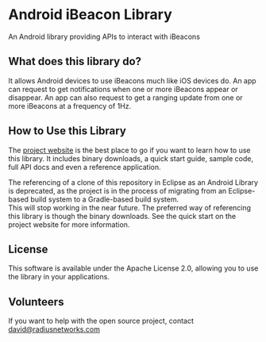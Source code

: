 Android iBeacon Library
=======================

An Android library providing APIs to interact with iBeacons


## What does this library do?

It allows Android devices to use iBeacons much like iOS devices do.  An app can request to get notifications when one
or more iBeacons appear or disappear.  An app can also request to get a ranging update from one or more iBeacons
at a frequency of 1Hz.  

## How to Use this Library

The [project website](http://developer.radiusnetworks.com/ibeacon/android/) is the best place to go if you want
to learn how to use this library.  It includes binary downloads, a quick start guide, sample code, full API docs and even a reference application.

The referencing of a clone of this repository in Eclipse as an Android Library is deprecated, as the project is in the process of migrating from an Eclipse-based build system to a Gradle-based build system.  
This will stop working in the near future.  The preferred way of referencing this library is though the binary downloads.  See the quick start on the project website for more information.


## License

This software is available under the Apache License 2.0, allowing you to use the library in your applications.

## Volunteers

If you want to help with the open source project, contact david@radiusnetworks.com

